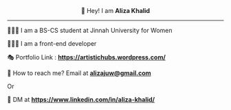 <center>👋 Hey! I am <b>Aliza Khalid</b></center>
<hr>

👩🏻‍🎓 I am a BS-CS student at Jinnah University for Women

👩🏼‍💻 I am a front-end developer

🎭 Portfolio Link : <b>https://artistichubs.wordpress.com/</b>

💬 How to reach me? Email at <b>alizajuw@gmail.com</b>

Or

💬 DM at <b>https://www.linkedin.com/in/aliza-khalid/</b>

